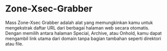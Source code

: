 # Zone-Xsec-Grabber
Mass Zone-Xsec Grabber adalah alat yang memungkinkan kamu untuk mengekstrak daftar URL dari berbagai halaman web secara otomatis. Dengan memilih antara halaman Special, Archive, atau Onhold, kamu dapat mengambil link utama dari domain tanpa bagian tambahan seperti direktori atau file.
